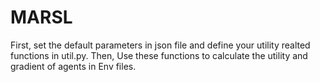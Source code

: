 # MARSL
First, set the default parameters in json file and define your utility realted functions in util.py.
Then, Use these functions to calculate the utility and gradient of agents in Env files. 
